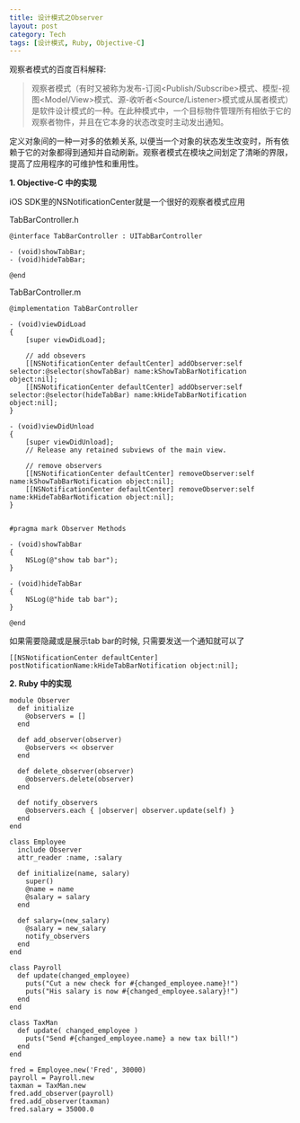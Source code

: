 ```yaml
---
title: 设计模式之Observer
layout: post
category: Tech
tags: [设计模式, Ruby, Objective-C]
---
```


观察者模式的百度百科解释:

> 观察者<Observer>模式（有时又被称为发布-订阅<Publish/Subscribe>模式、模型-视图<Model/View>模式、源-收听者<Source/Listener>模式或从属者<Dependents>模式）是软件设计模式的一种。在此种模式中，一个目标物件管理所有相依于它的观察者物件，并且在它本身的状态改变时主动发出通知。

定义对象间的一种一对多的依赖关系, 以便当一个对象的状态发生改变时，所有依赖于它的对象都得到通知并自动刷新。观察者模式在模块之间划定了清晰的界限，提高了应用程序的可维护性和重用性。

**1. Objective-C 中的实现**
 
iOS SDK里的NSNotificationCenter就是一个很好的观察者模式应用

TabBarController.h

	@interface TabBarController : UITabBarController

	- (void)showTabBar;
	- (void)hideTabBar;
		
	@end


TabBarController.m

    @implementation TabBarController

	- (void)viewDidLoad
	{
	    [super viewDidLoad];
    
	    // add obsevers
	    [[NSNotificationCenter defaultCenter] addObserver:self selector:@selector(showTabBar) name:kShowTabBarNotification object:nil];
	    [[NSNotificationCenter defaultCenter] addObserver:self selector:@selector(hideTabBar) name:kHideTabBarNotification object:nil];    
	}

	- (void)viewDidUnload
	{
	    [super viewDidUnload];
	    // Release any retained subviews of the main view.
    
	    // remove observers
	    [[NSNotificationCenter defaultCenter] removeObserver:self name:kShowTabBarNotification object:nil];
	    [[NSNotificationCenter defaultCenter] removeObserver:self name:kHideTabBarNotification object:nil];    
	}


	#pragma mark Observer Methods

	- (void)showTabBar
	{
	    NSLog(@"show tab bar");
	}

	- (void)hideTabBar
	{
	    NSLog(@"hide tab bar");
	}

    @end
	
如果需要隐藏或是展示tab bar的时候, 只需要发送一个通知就可以了
	
	[[NSNotificationCenter defaultCenter] postNotificationName:kHideTabBarNotification object:nil];
	
**2. Ruby 中的实现**

	module Observer
	  def initialize
	    @observers = []
	  end
	  
	  def add_observer(observer)
	    @observers << observer
	  end
	  
	  def delete_observer(observer)
	    @observers.delete(observer)
	  end
	  
	  def notify_observers
	    @observers.each { |observer| observer.update(self) }
	  end
	end
	
	class Employee
	  include Observer
	  attr_reader :name, :salary
	  
	  def initialize(name, salary)
	    super()
	    @name = name
	    @salary = salary
	  end
	  
	  def salary=(new_salary)
	    @salary = new_salary
	    notify_observers
	  end	  
	end
	
	class Payroll
	  def update(changed_employee)
	    puts("Cut a new check for #{changed_employee.name}!")
	    puts("His salary is now #{changed_employee.salary}!")
	  end
	end
	
	class TaxMan
	  def update( changed_employee )
	    puts("Send #{changed_employee.name} a new tax bill!")
	  end
	end
	
	fred = Employee.new('Fred', 30000)
	payroll = Payroll.new
	taxman = TaxMan.new
	fred.add_observer(payroll)
	fred.add_observer(taxman)	
	fred.salary = 35000.0
	

